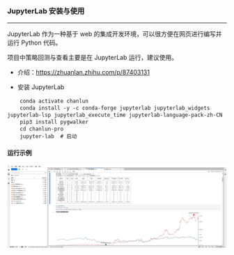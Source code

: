 ### JupyterLab 安装与使用

---

JupyterLab 作为一种基于 web 的集成开发环境，可以很方便在网页进行编写并运行 Python 代码。

项目中策略回测与查看主要是在 JupyterLab 运行，建议使用。

* 介绍：https://zhuanlan.zhihu.com/p/87403131

* 安装 JupyterLab

```
    conda activate chanlun
    conda install -y -c conda-forge jupyterlab jupyterlab_widgets jupyterlab-lsp jupyterlab_execute_time jupyterlab-language-pack-zh-CN
    pip3 install pygwalker
    cd chanlun-pro
    jupyter-lab  # 启动
```

#### 运行示例
![jupyterlab](img/jupyterlab-demo.png)